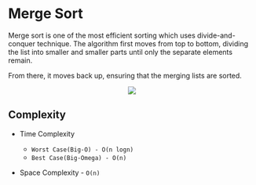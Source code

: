 # Merge Sort

Merge sort is one of the most efficient sorting which uses divide-and-conquer technique. The algorithm first moves from top to bottom, dividing the list into smaller and smaller parts until only the separate elements remain.

From there, it moves back up, ensuring that the merging lists are sorted.

<p align ="center" >
<img src="https://user-images.githubusercontent.com/74424757/125187573-dba03180-e24d-11eb-8dae-dbfd8e7ec01f.png">
</p>

## Complexity

* Time Complexity
 
   * ```Worst Case(Big-O) - O(n logn)```
   * ```Best Case(Big-Omega) - O(n)``` 
   
* Space Complexity - ``` O(n) ```
